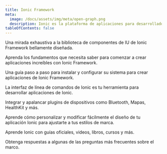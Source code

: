 ```yaml
---
title: Ionic Framework
meta:
  image: /docs/assets/img/meta/open-graph.png
  description: Ionic es la plataforma de aplicaciones para desarrolladores web. Cree increíbles aplicaciones móviles, web y de escritorio, todo con una base de código compartido y estándares web abiertos
tableOfContents: false
---
```


<docs-cards> <docs-card header="Components" href="/docs/components" img="/docs/assets/icons/feature-guide-components-icon.png"> 

Una mirada exhaustiva a la biblioteca de componentes de IU de Ionic Framework bellamente diseñada.</docs-card>

<docs-card header="Introduction" href="/docs/intro" icon="/docs/assets/icons/guide-introduction-icon.png"> 

Aprenda los fundamentos que necesita saber para comenzar a crear aplicaciones increíbles con Ionic Framework.</docs-card>

<docs-card header="Installation" href="/docs/installation/cli" icon="/docs/assets/icons/guide-installation-icon.png"> 

Una guía paso a paso para instalar y configurar su sistema para crear aplicaciones de Ionic Framework.</docs-card>

<docs-card header="CLI" href="/docs/cli" icon="/docs/assets/icons/guide-cli-icon.png"> 

La interfaz de línea de comandos de Ionic es tu herramienta para desarrollar aplicaciones de Ionic.</docs-card>

<docs-card header="Native APIs" href="/docs/native" icon="/docs/assets/icons/guide-nativeapis-icon.png"> 

Integrar y apalancar plugins de dispositivos como Bluetooth, Mapas, HealthKit y más.</docs-card>

<docs-card header="Theming" href="/docs/theming/basics" icon="/docs/assets/icons/guide-theming-icon.png"> 

Aprende cómo personalizar y modificar fácilmente el diseño de tu aplicación Ionic para ajustarte a tus estilos de marca.</docs-card>

<docs-card header="Resources" href="/docs/developer-resources/books" icon="/docs/assets/icons/guide-resources-icon.png"> 

Aprende Ionic con guías oficiales, videos, libros, cursos y más.</docs-card>

<docs-card header="FAQ" href="/docs/faq/glossary" icon="/docs/assets/icons/guide-faq-icon.png"> 

Obtenga respuestas a algunas de las preguntas más frecuentes sobre el marco.</docs-card> </docs-cards>